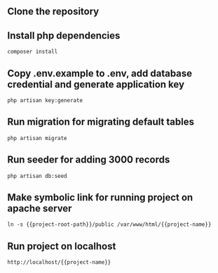 
## Clone the repository


## Install php dependencies
```
composer install
```

## Copy .env.example to .env, add database credential and generate application key
```
php artisan key:generate
```

## Run migration for migrating default tables
```
php artisan migrate
```

## Run seeder for adding 3000 records
```
php artisan db:seed
```

## Make symbolic link for running project on apache server
```
ln -s {{project-root-path}}/public /var/www/html/{{project-name}}
```

## Run project on localhost
```
http://localhost/{{project-name}}
```